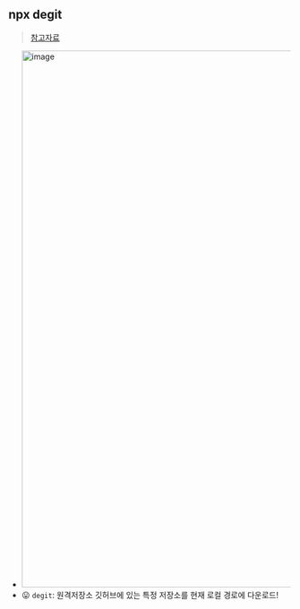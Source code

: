 ## npx degit
> [참고자료](https://siot0.tistory.com/73)
- <img width="959" alt="image" src="https://user-images.githubusercontent.com/61215550/207045068-0f524eda-4911-4bb1-9ff6-2865db58206e.png">
- 😛 `degit`: 원격저장소 깃허브에 있는 특정 저장소를 현재 로컬 경로에 다운로드!
